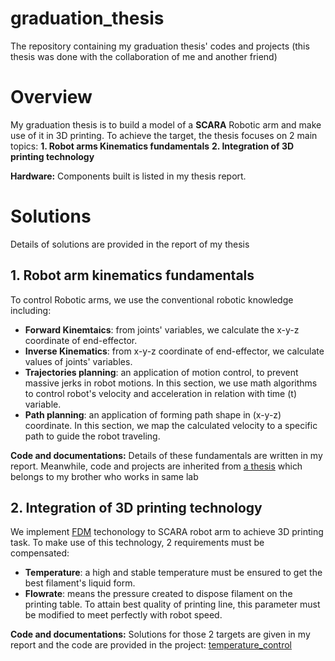 # graduation_thesis
The repository containing my graduation thesis' codes and projects (this thesis was done with the collaboration of me and another friend)

# Overview

My graduation thesis is to build a model of a **SCARA** Robotic arm and make use of it in 3D printing. To achieve the target, the thesis focuses on 2 main topics:
**1. Robot arms Kinematics fundamentals**
**2. Integration of 3D printing technology**

**Hardware:** Components built is listed in my thesis report.

# Solutions

Details of solutions are provided in the report of my thesis

## 1. Robot arm kinematics fundamentals

To control Robotic arms, we use the conventional robotic knowledge including:
- **Forward Kinemtaics**: from joints' variables, we calculate the x-y-z coordinate of end-effector.
- **Inverse Kinematics**: from x-y-z coordinate of end-effector, we calculate values of joints' variables.
- **Trajectories planning**: an application of motion control, to prevent massive jerks in robot motions. In this section, we use math algorithms to control robot's velocity and acceleration in relation with time (t) variable.
- **Path planning**: an application of forming path shape in (x-y-z) coordinate. In this section, we map the calculated velocity to a specific path to guide the robot traveling. 

**Code and documentations:** Details of these fundamentals are written in my report. Meanwhile, code and projects are inherited from [a thesis](https://github.com/purelifexx1/grad2.git)  which belongs to my brother who works in same lab

## 2. Integration of 3D printing technology

We implement [FDM](https://all3dp.com/2/fused-deposition-modeling-fdm-3d-printing-simply-explained/) techonology to SCARA robot arm to achieve 3D printing task. To make use of this technology, 2 requirements must be compensated:
- **Temperature**: a high and stable temperature must be ensured to get the best filament's liquid form.
- **Flowrate**: means the pressure created to dispose filament on the printing table. To attain best quality of printing line, this parameter must be modified to meet perfectly with robot speed.

**Code and documentations:** Solutions for those 2 targets are given in my report and the code are provided in the project: [temperature_control](./Temperature_Control/) 
